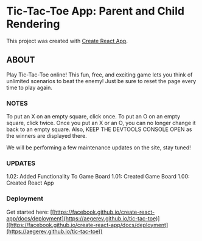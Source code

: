 # Tic-Tac-Toe App: Parent and Child Rendering

This project was created with [Create React App](https://github.com/facebook/create-react-app).

## ABOUT
Play Tic-Tac-Toe online! This fun, free, and exciting game lets you think of unlimited scenarios to beat the enemy! Just be sure to reset the page every time to play again.

### NOTES 

To put an X on an empty square, click once. To put an O on an empty square, click twice. Once you put an X or an O, you can no longer change it back to an empty square. Also, KEEP THE DEVTOOLS CONSOLE OPEN as the winners are displayed there.

We will be performing a few maintenance updates on the site, stay tuned!

### UPDATES
1.02: Added Functionality To Game Board
1.01: Created Game Board
1.00: Created React App


### Deployment
Get started here: [[https://facebook.github.io/create-react-app/docs/deployment](https://aegerev.github.io/tic-tac-toe)]([https://facebook.github.io/create-react-app/docs/deployment](https://aegerev.github.io/tic-tac-toe))

